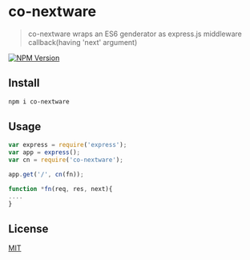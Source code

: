 # co-nextware

> co-nextware wraps an ES6 genderator as express.js middleware callback(having 'next' argument)

[![NPM Version][npm-image]][npm-url]

## Install

```bash
npm i co-nextware
```

## Usage

```javascript
var express = require('express');
var app = express();
var cn = require('co-nextware');

app.get('/', cn(fn));

function *fn(req, res, next){
....
}
```

## License

[MIT](http://vjpr.mit-license.org)

[npm-image]: https://img.shields.io/npm/v/co-nextware.svg
[npm-url]: https://npmjs.org/package/co-nextware

